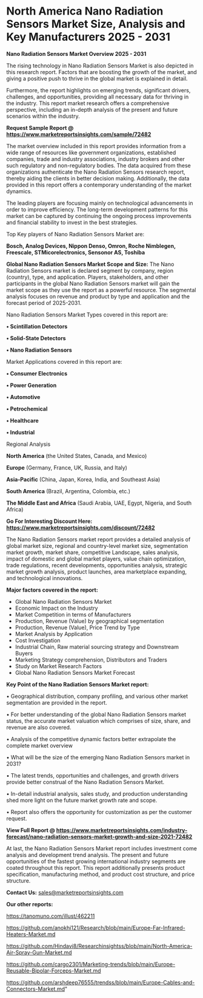 # North America Nano Radiation Sensors Market Size, Analysis and Key Manufacturers 2025 - 2031

<Strong> Nano Radiation Sensors Market Overview 2025 - 2031</strong>

The rising technology in Nano Radiation Sensors Market is also depicted in this research report. Factors that are boosting the growth of the market, and giving a positive push to thrive in the global market is explained in detail.

Furthermore, the report highlights on emerging trends, significant drivers, challenges, and opportunities, providing all necessary data for thriving in the industry. This report market research offers a comprehensive perspective, including an in-depth analysis of the present and future scenarios within the industry.

<strong>Request Sample Report @ <a href=https://www.marketreportsinsights.com/sample/72482>https://www.marketreportsinsights.com/sample/72482</a></strong>

The market overview included in this report provides information from a wide range of resources like government organizations, established companies, trade and industry associations, industry brokers and other such regulatory and non-regulatory bodies. The data acquired from these organizations authenticate the Nano Radiation Sensors research report, thereby aiding the clients in better decision making. Additionally, the data provided in this report offers a contemporary understanding of the market dynamics.

The leading players are focusing mainly on technological advancements in order to improve efficiency. The long-term development patterns for this market can be captured by continuing the ongoing process improvements and financial stability to invest in the best strategies.

Top Key players of Nano Radiation Sensors Market are:

<strong>Bosch, Analog Devices, Nippon Denso, Omron, Roche Nimblegen, Freescale, STMicorelectronics, Sensonor AS, Toshiba</strong>

<strong><b>Global Nano Radiation Sensors Market Scope and Size:</b></strong>
The Nano Radiation Sensors market is declared segment by company, region (country), type, and application. Players, stakeholders, and other participants in the global Nano Radiation Sensors market will gain the market scope as they use the report as a powerful resource. The segmental analysis focuses on revenue and product by type and application and the forecast period of 2025-2031.

Nano Radiation Sensors Market Types covered in this report are:

<strong>• Scintillation Detectors

• Solid-State Detectors

• Nano Radiation Sensors</strong>

Market Applications covered in this report are:

<strong>• Consumer Electronics

• Power Generation

• Automotive

• Petrochemical

• Healthcare

• Industrial</strong> 

Regional Analysis

<strong>North America</strong> (the United States, Canada, and Mexico)

<strong>Europe</strong> (Germany, France, UK, Russia, and Italy)

<strong>Asia-Pacific</strong> (China, Japan, Korea, India, and Southeast Asia)

<strong>South America</strong> (Brazil, Argentina, Colombia, etc.)

<strong>The Middle East and Africa</strong> (Saudi Arabia, UAE, Egypt, Nigeria, and South Africa)

<strong>Go For Interesting Discount Here: <a href=https://www.marketreportsinsights.com/discount/72482>https://www.marketreportsinsights.com/discount/72482</a></strong>

The Nano Radiation Sensors market report provides a detailed analysis of global market size, regional and country-level market size, segmentation market growth, market share, competitive Landscape, sales analysis, impact of domestic and global market players, value chain optimization, trade regulations, recent developments, opportunities analysis, strategic market growth analysis, product launches, area marketplace expanding, and technological innovations.

<strong><b>Major factors covered in the report:</b></strong>
<ul>
  <li>Global Nano Radiation Sensors Market </li>
  <li>Economic Impact on the Industry</li>
  <li>Market Competition in terms of Manufacturers</li>
  <li>Production, Revenue (Value) by geographical segmentation</li>
  <li>Production, Revenue (Value), Price Trend by Type</li>
  <li>Market Analysis by Application</li>
  <li>Cost Investigation</li>
  <li>Industrial Chain, Raw material sourcing strategy and Downstream Buyers</li>
  <li>Marketing Strategy comprehension, Distributors and Traders</li>
  <li>Study on Market Research Factors</li>
  <li>Global Nano Radiation Sensors Market Forecast</li>
</ul>

<strong><b>Key Point of the Nano Radiation Sensors Market report:</b></strong>

• Geographical distribution, company profiling, and various other market segmentation are provided in the report.

• For better understanding of the global Nano Radiation Sensors market status, the accurate market valuation which comprises of size, share, and revenue are also covered.

• Analysis of the competitive dynamic factors better extrapolate the complete market overview

• What will be the size of the emerging Nano Radiation Sensors market in 2031?

• The latest trends, opportunities and challenges, and growth drivers provide better construal of the Nano Radiation Sensors Market.

• In-detail industrial analysis, sales study, and production understanding shed more light on the future market growth rate and scope.

• Report also offers the opportunity for customization as per the customer request.

<strong><b>View Full Report @ <a href=https://www.marketreportsinsights.com/industry-forecast/nano-radiation-sensors-market-growth-and-size-2021-72482>https://www.marketreportsinsights.com/industry-forecast/nano-radiation-sensors-market-growth-and-size-2021-72482</a></b></strong>


At last, the Nano Radiation Sensors Market report includes investment come analysis and development trend analysis. The present and future opportunities of the fastest growing international industry segments are coated throughout this report. This report additionally presents product specification, manufacturing method, and product cost structure, and price structure.

<strong>Contact Us:</strong>
sales@marketreportsinsights.com

<strong>Our other reports:</strong>

<a href=https://tanomuno.com/illust/462211>https://tanomuno.com/illust/462211</a>

<a href=https://github.com/anokhi121/Research/blob/main/Europe-Far-Infrared-Heaters-Market.md>https://github.com/anokhi121/Research/blob/main/Europe-Far-Infrared-Heaters-Market.md</a>

<a href=https://github.com/Hindavi8/Researchinsightss/blob/main/North-America-Air-Spray-Gun-Market.md>https://github.com/Hindavi8/Researchinsightss/blob/main/North-America-Air-Spray-Gun-Market.md</a>

<a href=https://github.com/cargo2301/Marketing-trends/blob/main/Europe-Reusable-Bipolar-Forceps-Market.md>https://github.com/cargo2301/Marketing-trends/blob/main/Europe-Reusable-Bipolar-Forceps-Market.md</a>

<a href=https://github.com/arshdeep76555/trendss/blob/main/Europe-Cables-and-Connectors-Market.md>https://github.com/arshdeep76555/trendss/blob/main/Europe-Cables-and-Connectors-Market.md</a>"
